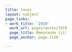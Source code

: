 ```yaml
---
title: taxes
layout: subject
page_links:
- work_title: '1919'
  work_url: pages/works/1919
  page_title: Memoranda (ii)
  page_anchor: page-1120

---
```

